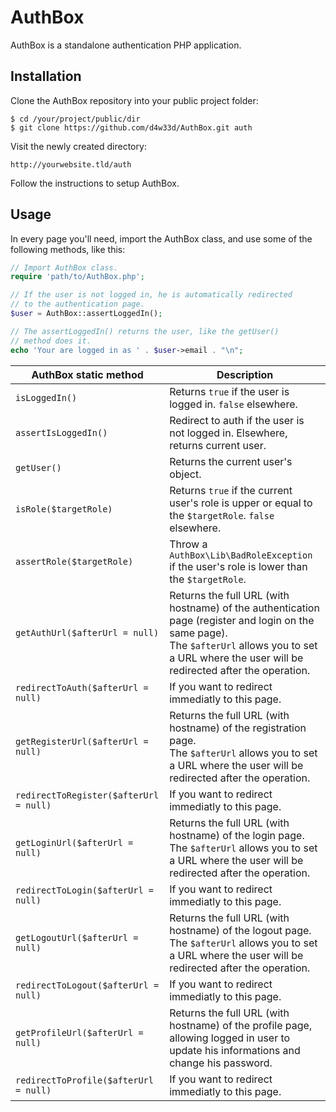 
# AuthBox

AuthBox is a standalone authentication PHP application.

## Installation

Clone the AuthBox repository into your public project folder:

    $ cd /your/project/public/dir
    $ git clone https://github.com/d4w33d/AuthBox.git auth

Visit the newly created directory:

    http://yourwebsite.tld/auth

Follow the instructions to setup AuthBox.

## Usage

In every page you'll need, import the AuthBox class, and use some
of the following methods, like this:

```php
// Import AuthBox class.
require 'path/to/AuthBox.php';

// If the user is not logged in, he is automatically redirected
// to the authentication page.
$user = AuthBox::assertLoggedIn();

// The assertLoggedIn() returns the user, like the getUser()
// method does it.
echo 'Your are logged in as ' . $user->email . "\n";
```

| AuthBox static method  | Description |
| ------------- | ------------- |
| `isLoggedIn()`                         | Returns `true` if the user is logged in. `false` elsewhere.  |
| `assertIsLoggedIn()`                   | Redirect to auth if the user is not logged in. Elsewhere, returns current user.  |
| `getUser()`                            | Returns the current user's object.  |
| `isRole($targetRole)`                  | Returns `true` if the current user's role is upper or equal to the `$targetRole`. `false` elsewhere. |
| `assertRole($targetRole)`              | Throw a `AuthBox\Lib\BadRoleException` if the user's role is lower than the `$targetRole`. |
| `getAuthUrl($afterUrl = null)`         | Returns the full URL (with hostname) of the authentication page (register and login on the same page).<br>The `$afterUrl` allows you to set a URL where the user will be redirected after the operation.  |
| `redirectToAuth($afterUrl = null)`     | If you want to redirect immediatly to this page. |
| `getRegisterUrl($afterUrl = null)`     | Returns the full URL (with hostname) of the registration page.<br>The `$afterUrl` allows you to set a URL where the user will be redirected after the operation. |
| `redirectToRegister($afterUrl = null)` | If you want to redirect immediatly to this page. |
| `getLoginUrl($afterUrl = null)`        | Returns the full URL (with hostname) of the login page.<br>The `$afterUrl` allows you to set a URL where the user will be redirected after the operation. |
| `redirectToLogin($afterUrl = null)`    | If you want to redirect immediatly to this page. |
| `getLogoutUrl($afterUrl = null)`       | Returns the full URL (with hostname) of the logout page.<br>The `$afterUrl` allows you to set a URL where the user will be redirected after the operation. |
| `redirectToLogout($afterUrl = null)`   | If you want to redirect immediatly to this page. |
| `getProfileUrl($afterUrl = null)`      | Returns the full URL (with hostname) of the profile page, allowing logged in user to update his informations and change his password. |
| `redirectToProfile($afterUrl = null)`  | If you want to redirect immediatly to this page. |









